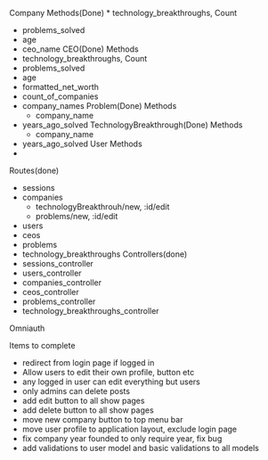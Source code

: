 Company
  Methods(Done)
	* technology_breakthroughs, Count
  * problems_solved
  * age
  * ceo_name
CEO(Done)
	Methods
  * technology_breakthroughs, Count
  * problems_solved
  * age
  * formatted_net_worth
  * count_of_companies
  * company_names
Problem(Done)
  Methods
	* company_name
  * years_ago_solved
TechnologyBreakthrough(Done)
  Methods
	* company_name
  * years_ago_solved
User
  Methods
  *
Routes(done)
  * sessions
  * companies
    * technologyBreakthrouh/new, :id/edit
    * problems/new, :id/edit
  * users
  * ceos
  * problems
  * technology_breakthroughs
Controllers(done)
  * sessions_controller
  * users_controller
  * companies_controller
  * ceos_controller
  * problems_controller
  * technology_breakthroughs_controller

Omniauth

Items to complete
  * redirect from login page if logged in
  * Allow users to edit their own profile, button etc
  * any logged in user can edit everything but users
  * only admins can delete posts
  * add edit button to all show pages
  * add delete button to all show pages
  * move new company button to top menu bar
  * move user profile to application layout, exclude login page
  * fix company year founded to only require year, fix bug
  * add validations to user model and basic validations to all models
